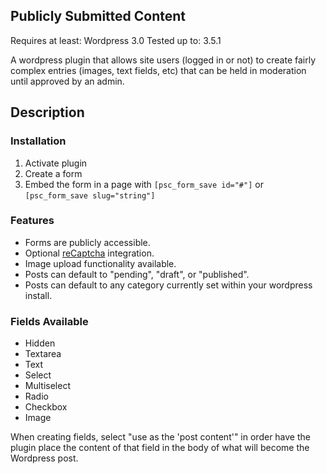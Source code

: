## Publicly Submitted Content

Requires at least: Wordpress 3.0
Tested up to: 3.5.1

A wordpress plugin that allows site users (logged in or not) to create fairly complex entries (images, text fields, etc) that can be held in moderation until approved by an admin.

## Description

### Installation

1. Activate plugin
2. Create a form
3. Embed the form in a page with `[psc_form_save id="#"]` or `[psc_form_save slug="string"]`

### Features

* Forms are publicly accessible.
* Optional [reCaptcha](http://recaptcha.net "reCaptcha") integration.
* Image upload functionality available.
* Posts can default to "pending", "draft", or "published".
* Posts can default to any category currently set within your wordpress install.

### Fields Available

* Hidden
* Textarea
* Text
* Select
* Multiselect
* Radio
* Checkbox
* Image

When creating fields, select "use as the 'post content'" in order have the plugin place the content of that field in the body of what will become the Wordpress post.